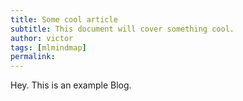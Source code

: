 ```yaml
---
title: Some cool article
subtitle: This document will cover something cool.
author: victor
tags: [mlmindmap]
permalink:
---
```


Hey. This is an example Blog.